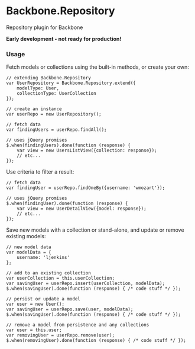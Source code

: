 Backbone.Repository
===================

Repository plugin for Backbone

**Early development - not ready for production!**

### Usage

Fetch models or collections using the built-in methods, or create your own:

    // extending Backbone.Repository
    var UserRepository = Backbone.Repository.extend({
        modelType: User,
        collectionType: UserCollection
    });

    // create an instance
    var userRepo = new UserRepository();

    // fetch data
    var findingUsers = userRepo.findAll();

    // uses jQuery promises
    $.when(findingUsers).done(function (response) {
        var view = new UsersListView({collection: response});
        // etc...
    });

Use criteria to filter a result:

    // fetch data
    var findingUser = userRepo.findOneBy({username: 'wmozart'});

    // uses jQuery promises
    $.when(findingUser).done(function (response) {
        var view = new UserDetailView({model: response});
        // etc...
    });

Save new models with a collection or stand-alone, and update or remove existing models:

    // new model data
    var modelData = {
        username: 'ljenkins'
    };

    // add to an existing collection
    var userCollection = this.userCollection;
    var savingUser = userRepo.insert(userCollection, modelData);
    $.when(savingUser).done(function (response) { /* code stuff */ });

    // persist or update a model
    var user = new User();
    var savingUser = userRepo.save(user, modelData);
    $.when(savingUser).done(function (response) { /* code stuff */ });

    // remove a model from persistence and any collections
    var user = this.user;
    var removingUser = userRepo.remove(user);
    $.when(removingUser).done(function (response) { /* code stuff */ });
